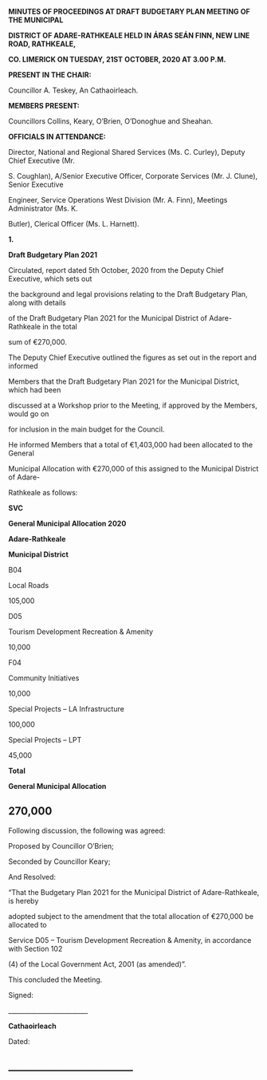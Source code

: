 **MINUTES OF PROCEEDINGS AT DRAFT BUDGETARY PLAN MEETING OF THE MUNICIPAL**

**DISTRICT OF ADARE-RATHKEALE HELD IN ÁRAS SEÁN FINN, NEW LINE ROAD, RATHKEALE,**

**CO. LIMERICK ON TUESDAY, 21ST** **OCTOBER, 2020 AT 3.00 P.M.**

**PRESENT IN THE CHAIR:**

Councillor A. Teskey, An Cathaoirleach.

**MEMBERS PRESENT:**

Councillors Collins, Keary, O’Brien, O’Donoghue and Sheahan.

**OFFICIALS IN ATTENDANCE:**

Director, National and Regional Shared Services (Ms. C. Curley), Deputy Chief Executive (Mr.

S. Coughlan), A/Senior Executive Officer, Corporate Services (Mr. J. Clune), Senior Executive

Engineer, Service Operations West Division (Mr. A. Finn), Meetings Administrator (Ms. K.

Butler), Clerical Officer (Ms. L. Harnett).

**1.**

**Draft Budgetary Plan 2021**

Circulated, report dated 5th October, 2020 from the Deputy Chief Executive, which sets out

the background and legal provisions relating to the Draft Budgetary Plan, along with details

of the Draft Budgetary Plan 2021 for the Municipal District of Adare-Rathkeale in the total

sum of €270,000.

The Deputy Chief Executive outlined the figures as set out in the report and informed

Members that the Draft Budgetary Plan 2021 for the Municipal District, which had been

discussed at a Workshop prior to the Meeting, if approved by the Members, would go on

for inclusion in the main budget for the Council.

He informed Members that a total of €1,403,000 had been allocated to the General

Municipal Allocation with €270,000 of this assigned to the Municipal District of Adare-

Rathkeale as follows:

**SVC**

**General Municipal Allocation 2020**

**Adare-Rathkeale**

**Municipal District**

B04

Local Roads

105,000

D05

Tourism Development Recreation & Amenity

10,000

F04

Community Initiatives

10,000

Special Projects – LA Infrastructure

100,000

Special Projects – LPT

45,000

**Total**

**General Municipal Allocation**

**270,000**
---
Following discussion, the following was agreed:

Proposed by Councillor O’Brien;

Seconded by Councillor Keary;

And Resolved:

“That the Budgetary Plan 2021 for the Municipal District of Adare-Rathkeale, is hereby

adopted subject to the amendment that the total allocation of €270,000 be allocated to

Service D05 – Tourism Development Recreation & Amenity, in accordance with Section 102

(4) of the Local Government Act, 2001 (as amended)”.

This concluded the Meeting.

Signed:

\_\_\_\_\_\_\_\_\_\_\_\_\_\_\_\_\_\_\_\_\_\_\_\_\_

**Cathaoirleach**

Dated:

\_\_\_\_\_\_\_\_\_\_\_\_\_\_\_\_\_\_\_\_\_\_\_\_\_
---
